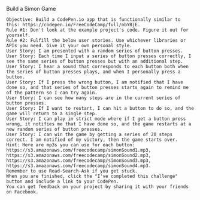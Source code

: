 Build a Simon Game

    Objective: Build a CodePen.io app that is functionally similar to this: https://codepen.io/FreeCodeCamp/full/obYBjE.
    Rule #1: Don't look at the example project's code. Figure it out for yourself.
    Rule #2: Fulfill the below user stories. Use whichever libraries or APIs you need. Give it your own personal style.
    User Story: I am presented with a random series of button presses.
    User Story: Each time I input a series of button presses correctly, I see the same series of button presses but with an additional step.
    User Story: I hear a sound that corresponds to each button both when the series of button presses plays, and when I personally press a button.
    User Story: If I press the wrong button, I am notified that I have done so, and that series of button presses starts again to remind me of the pattern so I can try again.
    User Story: I can see how many steps are in the current series of button presses.
    User Story: If I want to restart, I can hit a button to do so, and the game will return to a single step.
    User Story: I can play in strict mode where if I get a button press wrong, it notifies me that I have done so, and the game restarts at a new random series of button presses.
    User Story: I can win the game by getting a series of 20 steps correct. I am notified of my victory, then the game starts over.
    Hint: Here are mp3s you can use for each button: https://s3.amazonaws.com/freecodecamp/simonSound1.mp3, https://s3.amazonaws.com/freecodecamp/simonSound2.mp3, https://s3.amazonaws.com/freecodecamp/simonSound3.mp3, https://s3.amazonaws.com/freecodecamp/simonSound4.mp3.
    Remember to use Read-Search-Ask if you get stuck.
    When you are finished, click the "I've completed this challenge" button and include a link to your CodePen.
    You can get feedback on your project by sharing it with your friends on Facebook.
